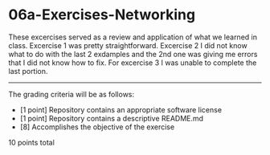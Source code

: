 # 06a-Exercises-Networking

These excercises served as a review and application of what we learned in class. Excercise 1 was pretty straightforward. Excercise 2 I did not know what to do with the last 2 exdamples and the 2nd one was giving me errors that I did not know how to fix. For excercise 3 I was unable to complete the last portion.

---

The grading criteria will be as follows:

* [1 point] Repository contains an appropriate software license
* [1 point] Repository contains a descriptive README.md
* [8] Accomplishes the objective of the exercise

10 points total